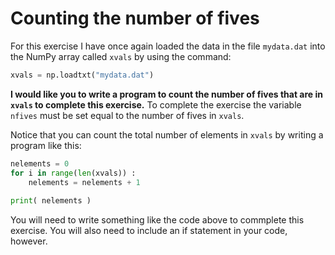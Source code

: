 # Counting the number of fives

For this exercise I have once again loaded the data in the file `mydata.dat` into the NumPy array called `xvals` by using the command:

```python
xvals = np.loadtxt("mydata.dat")
```

__I would like you to write a program to count the number of fives that are in `xvals` to complete this exercise.__  To complete the exercise the variable `nfives` must be set equal to the number of fives in `xvals`.  

Notice that you can count the total number of elements in `xvals` by writing a program like this:

```python
nelements = 0
for i in range(len(xvals)) : 
    nelements = nelements + 1
    
print( nelements )
```

You will need to write something like the code above to commplete this exercise.  You will also need to include an if statement in your code, however.
